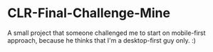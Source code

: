 # CLR-Final-Challenge-Mine
A small project that someone challenged me to start on mobile-first approach, because he thinks that I'm a desktop-first guy only. :)
